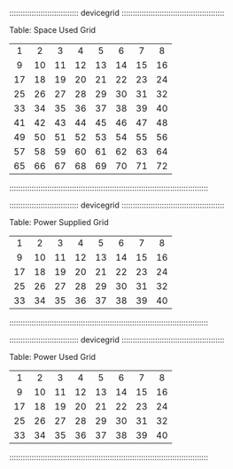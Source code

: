 


::::::::::::::::::::::::::::::: devicegrid ::::::::::::::::::::::::::::::::::::::::::::::

Table: Space Used Grid

|          |          |          |          |          |          |          |          |
| :------: | :------: | :------: | :------: | :------: | :------: | :------: | :------: |
| 1        | 2        | 3        | 4        | 5        | 6        | 7        | 8        |
| 9        | 10       | 11       | 12       | 13       | 14       | 15       | 16       |
| 17       | 18       | 19       | 20       | 21       | 22       | 23       | 24       |
| 25       | 26       | 27       | 28       | 29       | 30       | 31       | 32       |
| 33       | 34       | 35       | 36       | 37       | 38       | 39       | 40       |
| 41       | 42       | 43       | 44       | 45       | 46       | 47       | 48       |
| 49       | 50       | 51       | 52       | 53       | 54       | 55       | 56       |
| 57       | 58       | 59       | 60       | 61       | 62       | 63       | 64       |
| 65       | 66       | 67       | 68       | 69       | 70       | 71       | 72       |
:::::::::::::::::::::::::::::::::::::::::::::::::::::::::::::::::::::::::::::::::::::::::

::::::::::::::::::::::::::::::: devicegrid ::::::::::::::::::::::::::::::::::::::::::::::

Table: Power Supplied Grid

|          |          |          |          |          |          |          |          |
| :------: | :------: | :------: | :------: | :------: | :------: | :------: | :------: |
| 1        | 2        | 3        | 4        | 5        | 6        | 7        | 8        |
| 9        | 10       | 11       | 12       | 13       | 14       | 15       | 16       |
| 17       | 18       | 19       | 20       | 21       | 22       | 23       | 24       |
| 25       | 26       | 27       | 28       | 29       | 30       | 31       | 32       |
| 33       | 34       | 35       | 36       | 37       | 38       | 39       | 40       |
:::::::::::::::::::::::::::::::::::::::::::::::::::::::::::::::::::::::::::::::::::::::::

::::::::::::::::::::::::::::::: devicegrid ::::::::::::::::::::::::::::::::::::::::::::::

Table: Power Used Grid

|          |          |          |          |          |          |          |          |
| :------: | :------: | :------: | :------: | :------: | :------: | :------: | :------: |
| 1        | 2        | 3        | 4        | 5        | 6        | 7        | 8        |
| 9        | 10       | 11       | 12       | 13       | 14       | 15       | 16       |
| 17       | 18       | 19       | 20       | 21       | 22       | 23       | 24       |
| 25       | 26       | 27       | 28       | 29       | 30       | 31       | 32       |
| 33       | 34       | 35       | 36       | 37       | 38       | 39       | 40       |
:::::::::::::::::::::::::::::::::::::::::::::::::::::::::::::::::::::::::::::::::::::::::
